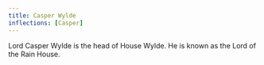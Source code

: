 ```yaml
---
title: Casper Wylde
inflections: [Casper]
---
```


Lord Casper Wylde is the head of House Wylde. He is known as the Lord of the Rain House.


